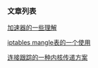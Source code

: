 ### 文章列表
[加速器的一些理解](https://github.com/ICKelin/article/issues/1)

[iptables mangle表的一个使用](https://github.com/ICKelin/article/issues/2)

[连接跟踪的一种内核传递方案](https://github.com/ICKelin/article/issues/5)
